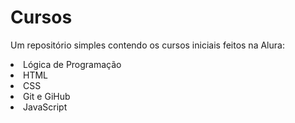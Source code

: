 <h1> Cursos </h1>

Um repositório simples contendo os cursos iniciais feitos na Alura:
<li>Lógica de Programação</li>
<li>HTML</li>
<li>CSS</li>
<li>Git e GiHub</li>
<li>JavaScript</li>
